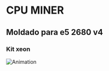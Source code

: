 # CPU MINER 
## Moldado para e5 2680 v4
### Kit xeon

![Animation](https://meneguite.com/2017/10/01/golang-desbravando-uma-linguagem-de-programacao-parte-1/001.gif)
